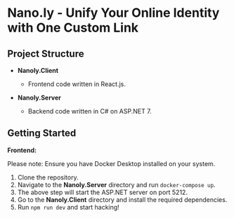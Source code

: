 # Nano.ly - Unify Your Online Identity with One Custom Link

## Project Structure

- **Nanoly.Client**
  - Frontend code written in React.js.

- **Nanoly.Server**
  - Backend code written in C# on ASP.NET 7.

## Getting Started

**Frontend:**

Please note: Ensure you have Docker Desktop installed on your system.

1. Clone the repository.
2. Navigate to the **Nanoly.Server** directory and run `docker-compose up`.
3. The above step will start the ASP.NET server on port 5212.
4. Go to the **Nanoly.Client** directory and install the required dependencies.
5. Run `npm run dev` and start hacking!
